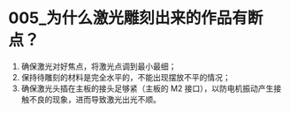 # 005\_为什么激光雕刻出来的作品有断点？

1. 确保激光对好焦点，将激光点调到最小最细；
2. 保持待雕刻的材料是完全水平的，不能出现摆放不平的情况；
3. 确保激光头插在主板的接头足够紧（主板的 M2 接口），以防电机振动产生接触不良的现象，进而导致激光出光不顺。



